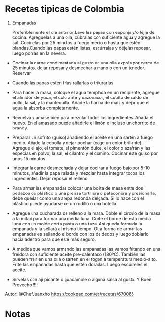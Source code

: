 # Recetas tipicas de Colombia 

1. Empanadas

    Preferiblemente el día anterior.Lave las papas con esponja y/o lejía de cocina. Agréguelas a una olla, cúbralas con suficiente agua y agregue la sal. Cocínelas por 25 minutos a fuego medio o hasta que estén blandas.Cuando las papas estén listas, escúrralas y déjelas reposar, luego ponlas en la nevera.


- Cocinar la carne condimentada al gusto en una olla exprés por cerca de 25 minutos. dejar reposar y desmechar a mano o con un tenedor. Reservar

- Cuando las papas estén frías rallarlas o triturarlas

- Para hacer la masa, coloque el agua templada en un recipiente, agregue el almidón de yuca, el colorante y sazonador, el cubito de caldo de pollo, la sal, y la mantequilla. Añade la harina de maíz y dejar que el agua la absorba completamente.

- Revuelva y amase bien para mezclar todos los ingredientes. Añada el huevo. En el amasado puede añadirle el limón e incluso un chorrito de brandy.

- Preparar un sofrito (guiso) añadiendo el aceite en una sartén a fuego medio. Añade la cebolla y dejar pochar (coge un color brillante). Agregue el ajo, el tomate, el pimentón dulce, el color o azafrán y las especias en polvo, la sal, el cilantro y el comino. Cocinar este guiso por unos 15 minutos.

- Integrar la carne desmechada y dejar cocinar a fuego bajo por 5-10 minutos, añadir la papa rallada y mezclar hasta integrar todos los ingredientes. Dejar reposar el relleno

- Para armar las empanadas colocar una bolita de masa entre dos pedazos de plástico o una prensa tortillera o pataconera y presionarla, debe quedar como una arepa redonda delgada. Si lo hace con el plástico puede ayudarse de un rodillo o una botella.

- Agregue una cucharada de relleno a la masa. Doble el círculo de la masa a la mitad para formar una media luna. Corte el borde de esta media luna con un molde corta pasta o una taza. Así queda formada la empanada y la sellará al mismo tiempo. Otra forma de armar las empanadas es sellando el borde con los de dedos y luego doblarlo hacia adentro para que esté más seguro.

- A medida que vamos armando las empanadas las vamos fritando en una freidora con suficiente aceite pre-calentado (180ºC). También las pueden freír en una olla o sartén en el fogón a temperatura medio-alto. Frite las empanadas hasta que estén doradas. Luego escúrreles el aceite.

- Sírvelas con ají picante o guacamole o alguna salsa al gusto. Y Buen Provecho !!!! 

Autor: @ChefJuanxho https://cookpad.com/es/recetas/670065


# Notas